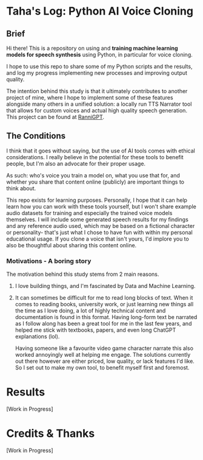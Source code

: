 # Taha's Log: Python AI Voice Cloning


## Brief

Hi there! This is a repository on using and **training machine learning models for speech synthesis** using Python, in particular for voice cloning.

I hope to use this repo to share some of my Python scripts and the results, and log my progress implementing new processes and improving output quality.

The intention behind this study is that it ultimately contributes to another project of mine, where I hope to implement some of these features alongside many others in a unified solution: a locally run TTS Narrator tool that allows for custom voices and actual high quality speech generation. This project can be found at [RanniGPT](https://github.com/TahaDidIt/RanniGPT).

## The Conditions

I think that it goes without saying, but the use of AI tools comes with ethical considerations. I really believe in the potential for these tools to benefit people, but I'm also an advocate for their proper usage.

As such: who's voice you train a model on, what you use that for, and whether you share that content online (publicly) are important things to think about.

This repo exists for learning purposes. Personally, I hope that it can help learn how you can work with these tools yourself, but I won't share example audio datasets for training and especially the trained voice models themselves. I will include some generated speech results for my findings and any reference audio used, which may be based on a fictional character or personality- that's just what I chose to have fun with within my personal educational usage. If you clone a voice that isn't yours, I'd implore you to also be thoughtful about sharing this content online.



### Motivations - A boring story
The motivation behind this study stems from 2 main reasons.
1. I love building things, and I'm fascinated by Data and Machine Learning.
2. It can sometimes be difficult for me to read long blocks of text. When it comes to reading books, university work, or just learning new things all the time as I love doing, a lot of highly technical content and documentation is found in this format. Having long-form text be narrated as I follow along has been a great tool for me in the last few years, and helped me stick with textbooks, papers, and even long ChatGPT explanations (lol).

    Having someone like a favourite video game character narrate this also worked annoyingly well at helping me engage. The solutions currently out there however are either priced, low quality, or lack features I'd like. So I set out to make my own tool, to benefit myself first and foremost.

# Results

[Work in Progress]

# Credits & Thanks

[Work in Progress]


